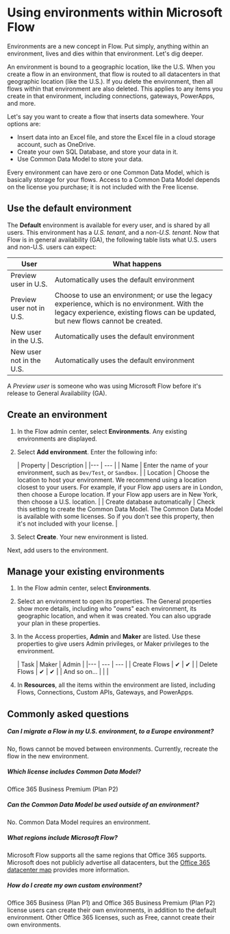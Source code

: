 <properties
    pageTitle="Environment overview for Administrators | Microsoft Flow"
    description="Using, creating, and managing environments in Microsoft Flow"
    services=""
    suite="flow"
    documentationCenter="na"
    authors="sunaysv"
    manager="erikre"
    editor=""
    tags=""/>

<tags
   ms.service="flow"
   ms.devlang="na"
   ms.topic="article"
   ms.tgt_pltfrm="na"
   ms.workload="na"
   ms.date="10/06/2016"
   ms.author="sunayv"/>

# Using environments within Microsoft Flow

Environments are a new concept in Flow. Put simply, anything within an environment, lives and dies within that environment. Let's dig deeper. 

An environment is bound to a geographic location, like the U.S. When you create a flow in an environment, that flow is routed to all datacenters in that geographic location (like the U.S.). If you delete the environment, then all flows within that environment are also deleted. This applies to any items you create in that environment, including connections, gateways, PowerApps, and more.

Let's say you want to create a flow that inserts data somewhere. Your options are:

- Insert data into an Excel file, and store the Excel file in a cloud storage account, such as OneDrive.
- Create your own SQL Database, and store your data in it.
- Use Common Data Model to store your data.

Every environment can have zero or one Common Data Model, which is basically storage for your flows. Access to a Common Data Model depends on the license you purchase; it is not included with the Free license.

## Use the default environment

The **Default** environment is available for every user, and is shared by all users. This environment has a *U.S. tenant*, and a *non-U.S. tenant*. Now that Flow is in general availability (GA), the following table lists what U.S. users and non-U.S. users can expect:

| User | What happens |
| --- | --- |
| Preview user in U.S. | Automatically uses the default environment |
| Preview user not in U.S. | Choose to use an environment; or use the legacy experience, which is no environment. With the legacy experience, existing flows can be updated, but new flows cannot be created. |
| New user in the U.S. | Automatically uses the default environment |
| New user not in the U.S. | Automatically uses the default environment |

A *Preview user* is someone who was using Microsoft Flow before it's release to General Availability (GA). 

## Create an environment

1. In the Flow admin center, select **Environments**. Any existing environments are displayed.
2. Select **Add environment**. Enter the following info:

	| Property | Description |
|--- | --- |
| Name | Enter the name of your environment, such as `Dev/Test`, or `Sandbox`. |
| Location | Choose the location to host your environment. We recommend using a location closest to your users. For example, if your Flow app users are in London, then choose a Europe location. If your Flow app users are in New York, then choose a U.S. location. |
| Create database automatically | Check this setting to create the Common Data Model. The Common Data Model is available with some licenses. So if you don't see this property, then it's not included with your license. |

3. Select **Create**. Your new environment is listed. 

Next, add users to the environment.

## Manage your existing environments

1. In the Flow admin center, select **Environments**. 
2. Select an environment to open its properties. The General properties show more details, including who "owns" each environment, its geographic location, and when it was created. You can also upgrade your plan in these properties.
3. In the Access properties, **Admin** and **Maker** are listed. Use these properties to give users Admin privileges, or Maker privileges to the environment. 

	| Task | Maker | Admin |
|--- | --- | --- |
| Create Flows | ✔ | ✔ |
| Delete Flows | ✔ | ✔ |
| And so on... |  | | 

4. In **Resources**, all the items within the environment are listed, including Flows, Connections, Custom APIs, Gateways, and PowerApps. 


## Commonly asked questions

##### Can I migrate a Flow in my U.S. environment, to a Europe environment?
No, flows cannot be moved between environments. Currently, recreate the flow in the new environment.

##### Which license includes Common Data Model?
Office 365 Business Premium (Plan P2)

##### Can the Common Data Model be used outside of an environment?
No. Common Data Model requires an environment.

##### What regions include Microsoft Flow?
Microsoft Flow supports all the same regions that Office 365 supports. Microsoft does not publicly advertise all datacenters, but the [Office 365 datacenter map](http://o365datacentermap.azurewebsites.net/) provides more information.

##### How do I create my own custom environment?
Office 365 Business (Plan P1) and Office 365 Business Premium (Plan P2) license users can create their own environments, in addition to the default environment. Other Office 365 licenses, such as Free, cannot create their own environments. 